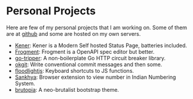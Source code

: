 # Personal Projects

Here are few of my personal projects that I am working on. Some of them are at [github](https://github.com/rajnandan1) and some are hosted on my own servers.

- [Kener](https://kener.ing): Kener is a Modern Self hosted Status Page, batteries included.
- [Frogment](https://www.frogment.com): Frogment is a OpenAPI spec editor but better.
- [go-tripper](https://github.com/rajnandan1/go-tripper): A non-boilerplate Go HTTP circuit breaker library.
- [okgit](https://github.com/rajnandan1/okgit): Write conventional commit messages and then some.
- [floodlightjs](https://github.com/rajnandan1/floodlightjs): Keyboard shortcuts to JS functions.
- [Sankhya](https://github.com/rajnandan1/Sankhya): Browser extension to view number in Indian Numbering System.
- [brutopia](https://github.com/rajnandan1/brutopia): A neo-brutalist bootstrap theme.




